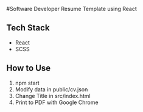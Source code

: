 #Software Developer Resume Template using React

## Tech Stack
- React
- SCSS

## How to Use
1) npm start
2) Modify data in public/cv.json
3) Change Title in src/index.html
3) Print to PDF with Google Chrome